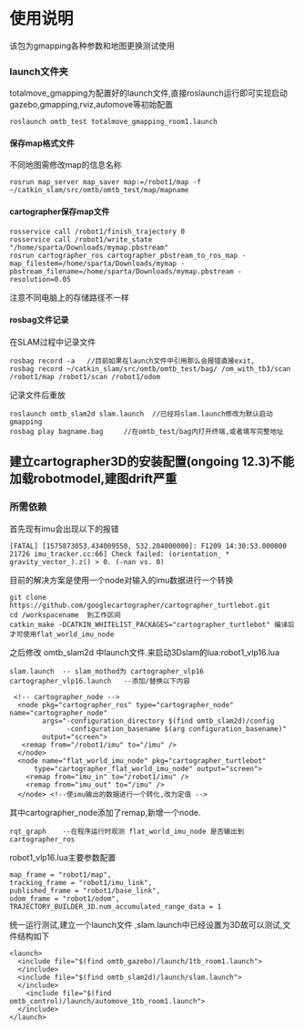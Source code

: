 # 使用说明

该包为gmapping各种参数和地图更换测试使用

### launch文件夹

totalmove_gmapping为配置好的launch文件,直接roslaunch运行即可实现启动gazebo,gmapping,rviz,automove等初始配置

```
roslaunch omtb_test totalmove_gmapping_room1.launch 
```

#### 保存map格式文件

不同地图需修改map的信息名称

```
rosrun map_server map_saver map:=/robot1/map -f ~/catkin_slam/src/omtb/omtb_test/map/mapname
```

#### cartographer保存map文件

```
rosservice call /robot1/finish_trajectory 0
rosservice call /robot1/write_state "/home/sparta/Downloads/mymap.pbstream"
rosrun cartographer_ros cartographer_pbstream_to_ros_map -map_filestem=/home/sparta/Downloads/mymap -pbstream_filename=/home/sparta/Downloads/mymap.pbstream -resolution=0.05
```

注意不同电脑上的存储路径不一样

#### rosbag文件记录

在SLAM过程中记录文件

```
rosbag record -a   //目前如果在launch文件中引用那么会报错直接exit,
rosbag record ~/catkin_slam/src/omtb/omtb_test/bag/ /om_with_tb3/scan /robot1/map /robot1/scan /robot1/odom

```

记录文件后重放

```
roslaunch omtb_slam2d slam.launch  //已经将slam.launch修改为默认启动gmapping
rosbag play bagname.bag     //在omtb_test/bag内打开终端,或者填写完整地址
```

## 建立cartographer3D的安装配置(ongoing 12.3)不能加载robotmodel,建图drift严重

### 所需依赖

首先现有imu会出现以下的报错

```
[FATAL] [1575873053.434009550, 532.204000000]: F1209 14:30:53.000000 21726 imu_tracker.cc:66] Check failed: (orientation_ * gravity_vector_).z() > 0. (-nan vs. 0) 
```

目前的解决方案是使用一个node对输入的imu数据进行一个转换

```
git clone https://github.com/googlecartographer/cartographer_turtlebot.git
cd /workspacename  到工作区间
catkin_make -DCATKIN_WHITELIST_PACKAGES="cartographer_turtlebot" 编译后才可使用flat_world_imu_node
```

之后修改 omtb_slam2d 中launch文件.来启动3Dslam的lua:robot1_vlp16.lua

```
slam.launch  -- slam_mothod为 cartographer_vlp16
cartographer_vlp16.launch   --添加/替换以下内容

 <!-- cartographer_node -->
  <node pkg="cartographer_ros" type="cartographer_node" name="cartographer_node"
        args="-configuration_directory $(find omtb_slam2d)/config
              -configuration_basename $(arg configuration_basename)"
        output="screen">
   <remap from="/robot1/imu" to="/imu" />
  </node>
  <node name="flat_world_imu_node" pkg="cartographer_turtlebot"
      type="cartographer_flat_world_imu_node" output="screen">
    <remap from="imu_in" to="/robot1/imu" />
    <remap from="imu_out" to="/imu" />
  </node> <!--使imu输出的数据进行一个转化,改为定值 -->
```

其中cartographer_node添加了remap,新增一个node.

```
rqt_graph    --在程序运行时观测 flat_world_imu_node 是否输出到cartographer_ros
```

robot1_vlp16.lua主要参数配置

```
map_frame = "robot1/map",
tracking_frame = "robot1/imu_link",
published_frame = "robot1/base_link",
odom_frame = "robot1/odom",
TRAJECTORY_BUILDER_3D.num_accumulated_range_data = 1
```

统一运行测试,建立一个launch文件 ,slam.launch中已经设置为3D故可以测试,文件结构如下

```
<launch>
  <include file="$(find omtb_gazebo)/launch/1tb_room1.launch">
  </include>
  <include file="$(find omtb_slam2d)/launch/slam.launch">
  </include>
    <include file="$(find omtb_control)/launch/automove_1tb_room1.launch">
  </include>
</launch>
```

